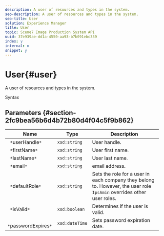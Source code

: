 ```yaml
---
description: A user of resources and types in the system.
seo-description: A user of resources and types in the system.
seo-title: User
solution: Experience Manager
title: User
topic: Scene7 Image Production System API
uuid: 37e939ae-dd1a-4550-aa93-b7b091ebc339
index: y
internal: n
snippet: y
---
```


# User{#user}

A user of resources and types in the system.

 Syntax 

## Parameters {#section-2fc9bea56b6d4b72b80d4f04c5f9b862}

|  Name  | Type  | Description  |
|---|---|---|
|  ` *`userHandle`*`  | `xsd:string`  | User handle.  |
|  ` *`firstName`*`  | `xsd:string`  | User first name.  |
|  ` *`lastName`*`  | `xsd:string`  | User last name.  |
|  ` *`email`*`  | `xsd:string`  | email address.  |
|  ` *`defaultRole`*`  | `xsd:string`  |Sets the role for a user in each company they belong to. However, the user role `IpsAmin` overrides other user roles.  |
|  ` *`isValid`*`  | `xsd:boolean`  | Determines if the user is valid.  |
|  ` *`passwordExpires`*`  | `xsd:dateTime`  | Sets password expiration date.  |

